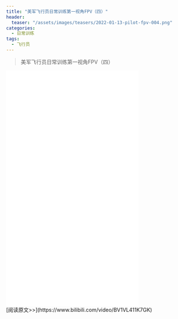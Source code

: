 ```yaml
---
title: "美军飞行员日常训练第一视角FPV（四）"
header:
  teaser: "/assets/images/teasers/2022-01-13-pilot-fpv-004.png"
categories:
  - 日常训练
tags:
  - 飞行员
---
```


>美军飞行员日常训练第一视角FPV（四）

<iframe width="360px" height="640px" src="//player.bilibili.com/player.html?aid=467110825&bvid=BV1VL411K7GK&cid=544183211&page=1" scrolling="no" border="0" frameborder="no" framespacing="0" allowfullscreen="true"> </iframe>
<br/>
[阅读原文>>](https://www.bilibili.com/video/BV1VL411K7GK)
